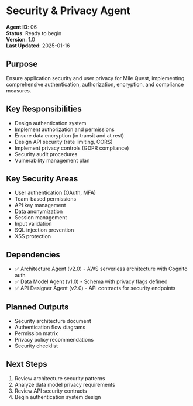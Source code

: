 # Security & Privacy Agent

**Agent ID**: 06  
**Status**: Ready to begin  
**Version**: 1.0  
**Last Updated**: 2025-01-16  

## Purpose

Ensure application security and user privacy for Mile Quest, implementing comprehensive authentication, authorization, encryption, and compliance measures.

## Key Responsibilities

- Design authentication system
- Implement authorization and permissions  
- Ensure data encryption (in transit and at rest)
- Design API security (rate limiting, CORS)
- Implement privacy controls (GDPR compliance)
- Security audit procedures
- Vulnerability management plan

## Key Security Areas

- User authentication (OAuth, MFA)
- Team-based permissions
- API key management
- Data anonymization
- Session management
- Input validation
- SQL injection prevention
- XSS protection

## Dependencies

- ✅ Architecture Agent (v2.0) - AWS serverless architecture with Cognito auth
- ✅ Data Model Agent (v1.0) - Schema with privacy flags defined
- ✅ API Designer Agent (v2.0) - API contracts for security endpoints

## Planned Outputs

- Security architecture document
- Authentication flow diagrams
- Permission matrix
- Privacy policy recommendations
- Security checklist

## Next Steps

1. Review architecture security patterns
2. Analyze data model privacy requirements
3. Review API security contracts
4. Begin authentication system design